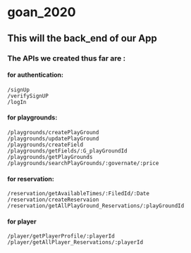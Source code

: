 # goan_2020
## This will the back_end of our App
### The APIs we created thus far are :
  #### for authentication:
    /signUp
    /verifySignUP
    /logIn
  #### for playgrounds:
    /playgrounds/createPlayGround
    /playgrounds/updatePlayGround
    /playgrounds/createField
    /playgrounds/getFields/:G_playGroundId
    /playgrounds/getPlayGrounds
    /playgrounds/searchPlayGrounds/:governate/:price
  #### for reservation:
    /reservation/getAvailableTimes/:FiledId/:Date
    /reservation/createReservaion
    /reservation/getAllPlayGround_Reservations/:playGroundId
  #### for player
    /player/getPlayerProfile/:playerId
    /player/getAllPlayer_Reservations/:playerId
